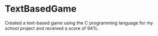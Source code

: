 # TextBasedGame
Created a text-based game using the C programming language for my school project and received a score of 94%.
